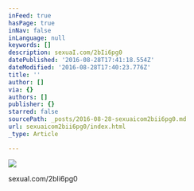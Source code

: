 ```yaml
---
inFeed: true
hasPage: true
inNav: false
inLanguage: null
keywords: []
description: sexuaI.com/2bIi6pg0
datePublished: '2016-08-28T17:41:18.554Z'
dateModified: '2016-08-28T17:40:23.776Z'
title: ''
author: []
via: {}
authors: []
publisher: {}
starred: false
sourcePath: _posts/2016-08-28-sexuaicom2bii6pg0.md
url: sexuaicom2bii6pg0/index.html
_type: Article

---
```

![](https://the-grid-user-content.s3-us-west-2.amazonaws.com/a3b47c2f-843c-4931-95b6-528e20929451.jpg)

sexuaI.com/2bIi6pg0